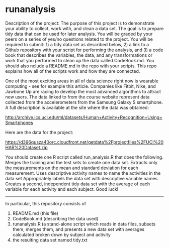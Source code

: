 runanalysis
===========
Description of the project:
The purpose of this project is to demonstrate your ability to collect, work with, and clean a data set. The goal is 
to prepare tidy data that can be used for later analysis. You will be graded by your peers on a series of yes/no 
questions related to the project. You will be required to submit: 1) a tidy data set as described below, 2) a link 
to a Github repository with your script for performing the analysis, and 3) a code book that describes the variables, 
the data, and any transformations or work that you performed to clean up the data called CodeBook.md. You should also 
nclude a README.md in the repo with your scripts. This repo explains how all of the scripts work and how they are 
connected.  

One of the most exciting areas in all of data science right now is wearable computing - see for example this article. 
Companies like Fitbit, Nike, and Jawbone Up are racing to develop the most advanced algorithms to attract new users. 
The data linked to from the course website represent data collected from the accelerometers from the Samsung Galaxy S 
smartphone. A full description is available at the site where the data was obtained: 

http://archive.ics.uci.edu/ml/datasets/Human+Activity+Recognition+Using+Smartphones 

Here are the data for the project: 

https://d396qusza40orc.cloudfront.net/getdata%2Fprojectfiles%2FUCI%20HAR%20Dataset.zip 

You should create one R script called run_analysis.R that does the following. 
Merges the training and the test sets to create one data set.
Extracts only the measurements on the mean and standard deviation for each measurement. 
Uses descriptive activity names to name the activities in the data set
Appropriately labels the data set with descriptive variable names. 
Creates a second, independent tidy data set with the average of each variable for each activity and each subject. 
Good luck!
*************************************************************

In particular, this repository consists of
1) README.md (this file)
2) CodeBook.md (describing the data used)
3) runanalysis.R (a stand-alone script which reads in data files, subsets them, merges them, and presents a new data set 
with averages calculated broken down by subject and activity
4) the resulting data set named tidy.txt
